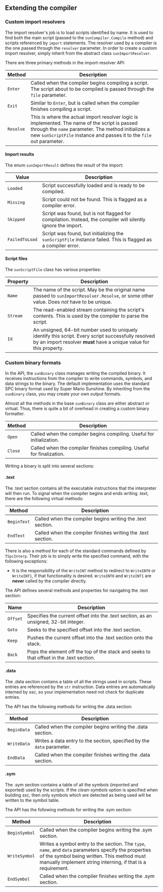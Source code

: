 ## Extending the compiler

### Custom import resolvers

The import resolver's job is to load scripts identified by name. It is used to find both the main script (passed to the `sunCompiler.Compile` method) and scripts referenced by `import` statements. The resolver used by a compiler is the one passed through the `resolver` parameter. In order to create a custom import resolver, simply inherit from the abstract class `sunImportResolver`.

There are three primary methods in the import-resolver API:

|Method|Description|
|------|-----------|
|`Enter`|Called when the compiler begins compiling a script. The script about to be compiled is passed through the `file` parameter.|
|`Exit`|Similar to `Enter`, but is called when the compiler finishes compiling a script.|
|`Resolve`|This is where the actual import resolver logic is implemented. The name of the script is passed through the `name` parameter. The method initializes a new `sunScriptFile` instance and passes it to the `file` out parameter.|

#### Import results

The enum `sunImportResult` defines the result of the import:

|Value|Description|
|-----|-----------|
|`Loaded`|Script successfully loaded and is ready to be compiled.|
|`Missing`|Script could not be found. This is flagged as a compiler error.|
|`Skipped`|Script was found, but is not flagged for compilation. Instead, the compiler will silently ignore the import.|
|`FailedToLoad`|Script was found, but initializing the `sunScriptFile` instance failed. This is flagged as a compiler error.|

#### Script files

The `sunScriptFile` class has various properties:

|Property|Description|
|--------|-----------|
|`Name`|The name of the script. May be the original name passed to `sunImportResolver.Resolve`, or some other value. Does _not_ have to be unique.|
|`Stream`|The read-enabled stream containing the script's contents. This is used by the compiler to parse the script.|
|`Id`|An unsigned, 64-bit number used to uniquely identify this script. Every script successfully resolved by an import resolver **must** have a unique value for this property.|

### Custom binary formats

In the API, the `sunBinary` class manages writing the compiled binary. It receives instructions from the compiler to write commands, symbols, and data strings to the binary. The default implementation uses the standard SPC binary format used by Super Mario Sunshine. By inheriting from the `sunBinary` class, you may create your own output formats.

Almost all the methods in the base `sunBinary` class are either abstract or virtual. Thus, there is quite a bit of overhead in creating a custom binary formatter.

|Method|Description|
|------|-----------|
|`Open`|Called when the compiler begins compiling. Useful for initialization.|
|`Close`|Called when the compiler finishes compiling. Useful for finalization.|

Writing a binary is split into several sections:

#### .text

The .text section contains all the executable instructions that the interpreter will then run. To signal when the compiler begins and ends writing .text, there are the following virtual methods:

|Method|Description|
|------|-----------|
|`BeginText`|Called when the compiler begins writing the .text section.|
|`EndText`|Called when the compiler finishes writing the .text section.|

There is also a method for each of the standard commands defined by `TSpcInterp`. Their job is to simply write the specified command, with the following exceptions:

- It is the responsibility of the `WriteINT` method to redirect to `WriteINT0` or `WriteINT1`, if that functionality is desired.
`WriteINT0` and `WriteINT1` are **never** called by the compiler directly.

The API defines several methods and properties for navigating the .text section:

|Name|Description|
|----|-----------|
|`Offset`|Specifies the current offset into the .text section, as an unsigned, 32-bit integer.|
|`Goto`|Seeks to the specified offset into the .text section.|
|`Keep`|Pushes the current offset into the .text section onto the stack.|
|`Back`|Pops the element off the top of the stack and seeks to that offset in the .text section.|

#### .data

The .data section contains a table of all the strings used in scripts. These entries are referenced by the `str` instruction. Data entries are automatically interned by _ssc_, so your implementation need not check for duplicate entries.

The API has the following methods for writing the .data section:

|Method|Description|
|------|-----------|
|`BeginData`|Called when the compiler begins writing the .data section.|
|`WriteData`|Writes a data entry to the section, specified by the `data` parameter.|
|`EndData`|Called when the compiler finishes writing the .data section.|

#### .sym

The .sym section contains a table of all the symbols (imported and exported) used by the scripts. If the _clean-symbols_ option is specified when building _ssc_, then only symbols which are detected as being used will be written to the symbol table.

The API has the following methods for writing the .sym section:

|Method|Description|
|------|-----------|
|`BeginSymbol`|Called when the compiler begins writing the .sym section.|
|`WriteSymbol`|Writes a symbol entry to the section. The `type`, `name`, and `data` parameters specify the properties of the symbol being written. This method must manually implement string interning, if that is a requirement.|
|`EndSymbol`|Called when the compiler finishes writing the .sym section.|
